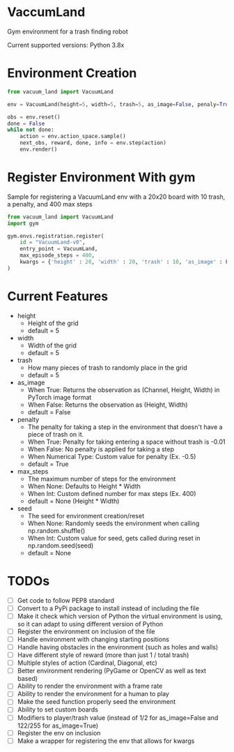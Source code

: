 # VaccumLand
Gym environment for a trash finding robot

Current supported versions: Python 3.8x

# Environment Creation
```python
from vacuum_land import VacuumLand

env = VacuumLand(height=5, width=5, trash=5, as_image=False, penaly=True, max_steps=25, seed=0)

obs = env.reset()
done = False
while not done:
    action = env.action_space.sample()
    next_obs, reward, done, info = env.step(action)
    env.render()
```

# Register Environment With gym
Sample for registering a VacuumLand env with a 20x20 board with 10 trash, a penalty, and 400 max steps
```python
from vacuum_land import VacuumLand
import gym

gym.envs.registration.register(
    id = "VacuumLand-v0",
    entry_point = VacuumLand,
    max_episode_steps = 400,
    kwargs = {'height' : 20, 'width' : 20, 'trash' : 10, 'as_image' : False, 'penalty' : True, 'seed' : 0, 'max_steps' : 400}
)
```

# Current Features
- height
    - Height of the grid
    - default = 5
- width
    - Width of the grid
    - default = 5
- trash
    - How many pieces of trash to randomly place in the grid
    - default = 5
- as_image
    - When True: Returns the observation as (Channel, Height, Width) in PyTorch image format
    - When False: Returns the observation as (Height, Width)
    - default = False
- penalty
    - The penalty for taking a step in the environment that doesn't have a piece of trash on it.
    - When True: Penalty for taking entering a space without trash is -0.01
    - When False: No penalty is applied for taking a step
    - When Numerical Type: Custom value for penalty (Ex. -0.5)
    - default = True
- max_steps
    - The maximum number of steps for the environment
    - When None: Defaults to Height * Width
    - When Int: Custom defined number for max steps (Ex. 400)
    - default = None (Height * Width)
- seed
    - The seed for environment creation/reset
    - When None: Randomly seeds the environment when calling np.random.shuffle()
    - When Int: Custom value for seed, gets called during reset in np.random.seed(seed)
    - default = None


# TODOs
- [ ] Get code to follow PEP8 standard
- [ ] Convert to a PyPi package to install instead of including the file
- [ ] Make it check which version of Python the virtual environment is using, so it can adapt to using different version of Python
- [ ] Register the environment on inclusion of the file
- [ ] Handle environment with changing starting positions
- [ ] Handle having obstacles in the environment (such as holes and walls)
- [ ] Have different style of reward (more than just 1 / total trash)
- [ ] Multiple styles of action (Cardinal, Diagonal, etc)
- [ ] Better environment rendering (PyGame or OpenCV as well as text based)
- [ ] Ability to render the environment with a frame rate
- [ ] Ability to render the environment for a human to play
- [ ] Make the seed function properly seed the environment
- [ ] Ability to set custom boards
- [ ] Modifiers to player/trash value (instead of 1/2 for as_image=False and 122/255 for as_image=True)
- [ ] Register the env on inclusion
- [ ] Make a wrapper for registering the env that allows for kwargs
